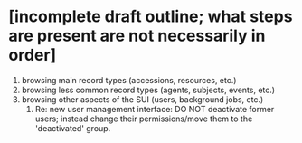 # [incomplete draft outline; what steps are present are not necessarily in order]

1. browsing main record types (accessions, resources, etc.)
2. browsing less common record types (agents, subjects, events, etc.)
3. browsing other aspects of the SUI (users, background jobs, etc.)
   1. Re: new user management interface: DO NOT deactivate former users; instead change their permissions/move them to the 'deactivated' group.
